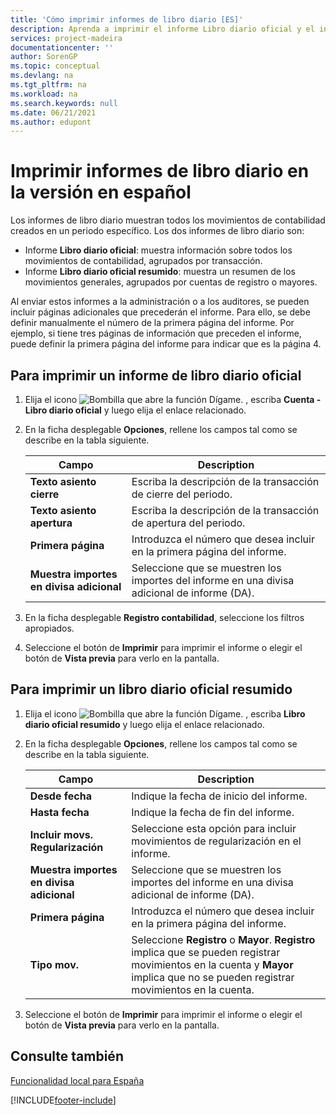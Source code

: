 ```yaml
---
title: 'Cómo imprimir informes de libro diario [ES]'
description: Aprenda a imprimir el informe Libro diario oficial y el informe del Libro diario oficial resumido con la versión en español de Business Central.
services: project-madeira
documentationcenter: ''
author: SorenGP
ms.topic: conceptual
ms.devlang: na
ms.tgt_pltfrm: na
ms.workload: na
ms.search.keywords: null
ms.date: 06/21/2021
ms.author: edupont
---
```

# <a name="print-account-book-reports-in-the-spanish-version"></a><a name="print-account-book-reports-in-the-spanish-version"></a><a name="print-account-book-reports-in-the-spanish-version"></a><a name="print-account-book-reports-in-the-spanish-version"></a>Imprimir informes de libro diario en la versión en español
Los informes de libro diario muestran todos los movimientos de contabilidad creados en un periodo específico. Los dos informes de libro diario son:  

- Informe **Libro diario oficial**: muestra información sobre todos los movimientos de contabilidad, agrupados por transacción.  
- Informe **Libro diario oficial resumido**: muestra un resumen de los movimientos generales, agrupados por cuentas de registro o mayores.  

Al enviar estos informes a la administración o a los auditores, se pueden incluir páginas adicionales que precederán el informe. Para ello, se debe definir manualmente el número de la primera página del informe. Por ejemplo, si tiene tres páginas de información que preceden el informe, puede definir la primera página del informe para indicar que es la página 4.  

## <a name="to-print-an-official-account-book-report"></a><a name="to-print-an-official-account-book-report"></a><a name="to-print-an-official-account-book-report"></a><a name="to-print-an-official-account-book-report"></a>Para imprimir un informe de libro diario oficial

1.  Elija el icono ![Bombilla que abre la función Dígame.](../../media/ui-search/search_small.png "Dígame qué desea hacer") , escriba **Cuenta - Libro diario oficial** y luego elija el enlace relacionado.  
2.  En la ficha desplegable **Opciones**, rellene los campos tal como se describe en la tabla siguiente.  

    |Campo|Description|  
    |---------------------------------|---------------------------------------|  
    |**Texto asiento cierre**|Escriba la descripción de la transacción de cierre del periodo.|  
    |**Texto asiento apertura**|Escriba la descripción de la transacción de apertura del periodo.|  
    |**Primera página**|Introduzca el número que desea incluir en la primera página del informe.|  
    |**Muestra importes en divisa adicional**|Seleccione que se muestren los importes del informe en una divisa adicional de informe (DA).|  

3.  En la ficha desplegable **Registro contabilidad**, seleccione los filtros apropiados.  
4.  Seleccione el botón de **Imprimir** para imprimir el informe o elegir el botón de **Vista previa** para verlo en la pantalla.  

## <a name="to-print-an-official-account-summarized-book-report"></a><a name="to-print-an-official-account-summarized-book-report"></a><a name="to-print-an-official-account-summarized-book-report"></a><a name="to-print-an-official-account-summarized-book-report"></a>Para imprimir un libro diario oficial resumido

1.  Elija el icono ![Bombilla que abre la función Dígame.](../../media/ui-search/search_small.png "Dígame qué desea hacer") , escriba **Libro diario oficial resumido** y luego elija el enlace relacionado.  
2.  En la ficha desplegable **Opciones**, rellene los campos tal como se describe en la tabla siguiente.  

    |Campo|Description|  
    |---------------------------------|---------------------------------------|  
    |**Desde fecha**|Indique la fecha de inicio del informe.|  
    |**Hasta fecha**|Indique la fecha de fin del informe.|  
    |**Incluir movs. Regularización**|Seleccione esta opción para incluir movimientos de regularización en el informe.|  
    |**Muestra importes en divisa adicional**|Seleccione que se muestren los importes del informe en una divisa adicional de informe (DA).|  
    |**Primera página**|Introduzca el número que desea incluir en la primera página del informe.|  
    |**Tipo mov.**|Seleccione **Registro** o **Mayor**. **Registro** implica que se pueden registrar movimientos en la cuenta y **Mayor** implica que no se pueden registrar movimientos en la cuenta.|  

3.  Seleccione el botón de **Imprimir** para imprimir el informe o elegir el botón de **Vista previa** para verlo en la pantalla.  

## <a name="see-also"></a><a name="see-also"></a><a name="see-also"></a><a name="see-also"></a>Consulte también
 [Funcionalidad local para España](spain-local-functionality.md)


[!INCLUDE[footer-include](../../includes/footer-banner.md)]
